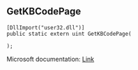 ## GetKBCodePage

```
[DllImport("user32.dll")]
public static extern uint GetKBCodePage(
   
);
```

Microsoft documentation: [Link](https://docs.microsoft.com/en-us/windows/win32/api/winuser/nf-winuser-getkbcodepage)
